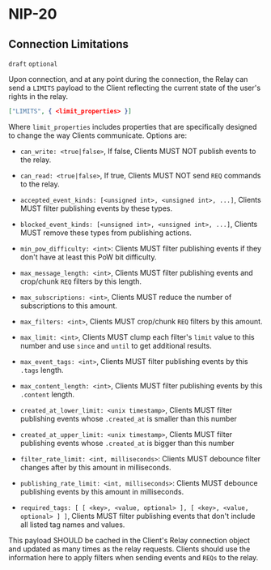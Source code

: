NIP-20
======

Connection Limitations
----------------------

`draft` `optional`

Upon connection, and at any point during the connection, the Relay can send a `LIMITS` payload to the Client reflecting the current state of the user's rights in the relay. 

```json
["LIMITS", { <limit_properties> }]
``` 

Where `limit_properties` includes properties that are specifically designed to change the way Clients communicate. Options are: 

- `can_write: <true|false>`, If false, Clients MUST NOT publish events to the relay. 
- `can_read: <true|false>`, If true, Clients MUST NOT send `REQ` commands to the relay.

- `accepted_event_kinds: [<unsigned int>, <unsigned int>, ...]`, Clients MUST filter publishing events by these types.
- `blocked_event_kinds: [<unsigned int>, <unsigned int>, ...]`, Clients MUST remove these types from publishing actions.

- `min_pow_difficulty: <int>`: Clients MUST filter publishing events if they don't have at least this PoW bit difficulty.

- `max_message_length: <int>`, Clients MUST filter publishing events and crop/chunk `REQ` filters by this length.
- `max_subscriptions: <int>`, Clients MUST reduce the number of subscriptions to this amount.
- `max_filters: <int>`, Clients MUST crop/chunk `REQ` filters by this amount.
- `max_limit: <int>`, Clients MUST clump each filter's `limit` value to this number and use `since` and `until` to get additional results.
- `max_event_tags: <int>`, Clients MUST filter publishing events by this `.tags` length.
- `max_content_length: <int>`, Clients MUST filter publishing events by this `.content` length.

- `created_at_lower_limit: <unix timestamp>`, Clients MUST filter publishing events whose `.created_at` is smaller than this number
- `created_at_upper_limit: <unix timestamp>`, Clients MUST filter publishing events whose `.created_at` is bigger than this number

- `filter_rate_limit: <int, milliseconds>`: Clients MUST debounce filter changes after by this amount in milliseconds.
- `publishing_rate_limit: <int, milliseconds>`: Clients MUST debounce publishing events by this amount in milliseconds.

- `required_tags: [ [ <key>, <value, optional> ], [ <key>, <value, optional> ] ]`, Clients MUST filter publishing events that don't include all listed tag names and values.

This payload SHOULD be cached in the Client's Relay connection object and updated as many times as the relay requests. Clients should use the information here to apply filters when sending events and `REQs` to the relay.